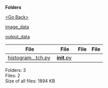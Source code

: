 **Folders**

[&lt;Go Back&gt;](../right.html)

[image\_data](image_data/right.html)

[output\_data](output_data/right.html)

<table><thead><tr class="header"><th><strong>File</strong></th><th><strong>File</strong></th><th><strong>File</strong></th><th><strong>File</strong></th></tr></thead><tbody><tr class="odd"><td><a href="histogram_stretch.py">histogram…tch.py</a> </td><td><a href="__init__.py"><strong>init</strong>.py</a> </td><td></td><td></td></tr></tbody></table>

Folders: 3  
Files: 2  
Size of all files: 1894 KB
